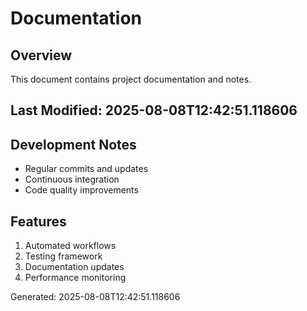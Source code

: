 # Documentation

## Overview
This document contains project documentation and notes.

## Last Modified: 2025-08-08T12:42:51.118606

## Development Notes
- Regular commits and updates
- Continuous integration
- Code quality improvements

## Features
1. Automated workflows
2. Testing framework
3. Documentation updates
4. Performance monitoring

Generated: 2025-08-08T12:42:51.118606
